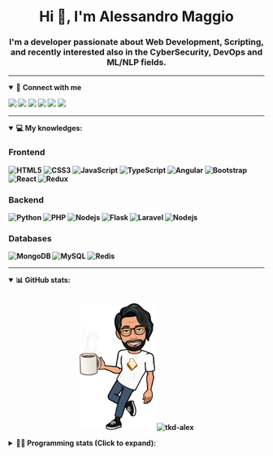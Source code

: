 <h1 align="center">Hi 👋, I'm Alessandro Maggio</h1>
<h3 align="center">I'm a developer passionate about Web Development, Scripting, and recently interested also in the CyberSecurity, DevOps and ML/NLP fields.</h3>

____

<details open>
<summary>🤝 <b>Connect with me<b></summary>

<p align = "center">

[<img src="https://img.shields.io/badge/twitter-1DA1F2.svg?&style=for-the-badge&logo=twitter&logoColor=white" />](https://twitter.com/TkdAxel)
[<img src ="https://img.shields.io/badge/portfolio-web-%23.svg?&style=for-the-badge&logo=&logoColor=white%22">](https://alessandromaggio.it/)
[<img src ="https://img.shields.io/badge/Telegram-1ca0f1.svg?&style=for-the-badge&logo=Telegram&logoColor=white%22&link=https://t.me/TkdAlex">](https://t.me/TkdAlex/)
[<img src="https://img.shields.io/badge/gmail-c14438.svg?&style=for-the-badge&logo=Gmail&logoColor=white&link=mailto:alex.tkd.alex@gmail.com"/>](mailto:alex.tkd.alex@gmail.com)
[<img src="https://img.shields.io/badge/linkedin-0077B5.svg?&style=for-the-badge&logo=linkedin&logoColor=white" />](https://www.linkedin.com/in/aalessandromaggio/)
[<img src = "https://img.shields.io/badge/instagram-E4405F.svg?&style=for-the-badge&logo=instagram&logoColor=white">](https://www.instagram.com/tkd_alex/)
<!--- [![Visits Badge](https://badges.pufler.dev/visits/tkd-alex/tkd-alex?style=for-the-badge&color=blue)](https://github.com/tkd-alex/tkd-alex) -->

</p>

</details>

---

<details open>
<summary>💻 <b>My knowledges</b>: </summary>

### Frontend
![HTML5](https://img.shields.io/badge/-HTML5-E34F26.svg?style=for-the-badge&logo=html5&logoColor=ffffff)
![CSS3](https://img.shields.io/badge/-CSS3-1572B6.svg?style=for-the-badge&logo=css3)
![JavaScript](https://img.shields.io/badge/-JavaScript-282C34?style=for-the-badge&logo=javascript)
![TypeScript](https://img.shields.io/badge/-TypeScript-007ACC?style=for-the-badge&logo=typescript)
![Angular](https://img.shields.io/badge/-Angular-DD0031?style=for-the-badge&logo=angular)
![Bootstrap](https://img.shields.io/badge/-Bootstrap-563D7C.svg?style=for-the-badge&logo=bootstrap)
![React](https://img.shields.io/badge/-React-282C34.svg?style=for-the-badge&logo=react&logoColor=ffffff)
![Redux](https://img.shields.io/badge/-Redux-764ABC.svg?style=for-the-badge&logo=redux)

### Backend
![Python](https://img.shields.io/badge/-Python-3776AB.svg?style=for-the-badge&logo=Python&logoColor=ffffff)
![PHP](https://img.shields.io/badge/-PHP-777BB4.svg?style=for-the-badge&logo=PHP&logoColor=ffffff)
![Nodejs](https://img.shields.io/badge/-Bash-4EAA25.svg?style=for-the-badge&logo=gnu-bash&logoColor=ffffff)
![Flask](https://img.shields.io/badge/-Flask-282C34.svg?style=for-the-badge&logo=flask)
![Laravel](https://img.shields.io/badge/-Laravel-FF2D20.svg?style=for-the-badge&logo=laravel&logoColor=ffffff)
![Nodejs](https://img.shields.io/badge/-Nodejs-339933.svg?style=for-the-badge&logo=Node.js&logoColor=ffffff)

### Databases
![MongoDB](https://img.shields.io/badge/-MongoDB-47A248?style=for-the-badge&logo=mongodb&logoColor=ffffff)
![MySQL](https://img.shields.io/badge/-MySQL-4479A1?style=for-the-badge&logo=mysql&logoColor=ffffff)
![Redis](https://img.shields.io/badge/-Redis-DC382D?style=for-the-badge&logo=Redis&logoColor=ffffff)

</details>

---

<details open>
 <summary>📊 <b>GitHub stats</b>: </summary>

<br>

<p align = "center">
    <img src="https://raw.githubusercontent.com/Tkd-Alex/tkd-alex/master/images/321517cd-ff68-41a7-b0d1-e765680568a7-8b6448d9-c944-4146-b633-adbdd25cb471-v1.png" height="250" />
    <img src="https://github-readme-stats.vercel.app/api?username=tkd-alex&show_icons=true&count_private=true&hide_border=true&line_height=25" alt="tkd-alex">
</p>

</design>

<details>
 <summary>👨‍💻 <b>Programming stats (Click to expand)</b>: </summary>
 
<!--START_SECTION:waka-->
![Code Time](http://img.shields.io/badge/Code%20Time-2%2C382%20hrs%2023%20mins-blue)

**I'm an Early 🐤** 

```text
🌞 Morning    304 commits    █████░░░░░░░░░░░░░░░░░░░░   21.39% 
🌆 Daytime    564 commits    ██████████░░░░░░░░░░░░░░░   39.69% 
🌃 Evening    509 commits    █████████░░░░░░░░░░░░░░░░   35.82% 
🌙 Night      44 commits     ░░░░░░░░░░░░░░░░░░░░░░░░░   3.1%

```
📅 **I'm Most Productive on Wednesday** 

```text
Monday       202 commits    ███░░░░░░░░░░░░░░░░░░░░░░   14.22% 
Tuesday      210 commits    ███░░░░░░░░░░░░░░░░░░░░░░   14.78% 
Wednesday    264 commits    ████░░░░░░░░░░░░░░░░░░░░░   18.58% 
Thursday     225 commits    ████░░░░░░░░░░░░░░░░░░░░░   15.83% 
Friday       231 commits    ████░░░░░░░░░░░░░░░░░░░░░   16.26% 
Saturday     152 commits    ██░░░░░░░░░░░░░░░░░░░░░░░   10.7% 
Sunday       137 commits    ██░░░░░░░░░░░░░░░░░░░░░░░   9.64%

```


📊 **This Week I Spent My Time On** 

```text
⌚︎ Time Zone: Europe/Rome

💬 Programming Languages: 
Python                   5 hrs 35 mins       ███████████████████░░░░░░   79.35% 
Other                    1 hr                ███░░░░░░░░░░░░░░░░░░░░░░   14.21% 
CSV                      13 mins             ░░░░░░░░░░░░░░░░░░░░░░░░░   3.23% 
JSON                     8 mins              ░░░░░░░░░░░░░░░░░░░░░░░░░   2.01% 
Go                       2 mins              ░░░░░░░░░░░░░░░░░░░░░░░░░   0.71%

🔥 Editors: 
VS Code                  5 hrs 33 mins       ███████████████████░░░░░░   78.77% 
Sublime Text             1 hr 29 mins        █████░░░░░░░░░░░░░░░░░░░░   21.23%

💻 Operating System: 
Linux                    7 hrs 2 mins        █████████████████████████   100.0%

```

**I Mostly Code in Python** 

```text
Python                   32 repos            ██████████░░░░░░░░░░░░░░░   41.03% 
JavaScript               13 repos            ████░░░░░░░░░░░░░░░░░░░░░   16.67% 
PHP                      5 repos             █░░░░░░░░░░░░░░░░░░░░░░░░   6.41% 
HTML                     5 repos             █░░░░░░░░░░░░░░░░░░░░░░░░   6.41% 
CSS                      5 repos             █░░░░░░░░░░░░░░░░░░░░░░░░   6.41%

```



 Last Updated on 11/09/2022 06:08:49 UTC
<!--END_SECTION:waka-->

</details>
